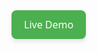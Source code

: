 <!DOCTYPE html>
<html lang="en">
<head>
  <meta charset="UTF-8">
  <title>Live Demo Link</title>
  <style>
    .live-demo {
      display: inline-block;
      text-decoration: none;
      background-color: #4CAF50;
      color: white;
      padding: 12px 20px;
      border-radius: 8px;
      font-size: 16px;
      font-family: 'Segoe UI', Tahoma, Geneva, Verdana, sans-serif;
      box-shadow: 0 4px 6px rgba(0, 0, 0, 0.1);
      transition: background-color 0.3s ease, transform 0.2s ease;
    }
  </style>
</head>
<body>

  <a href="https://google-sheet-clone13.netlify.app/" class="live-demo" target="_blank">
    Live Demo
  </a>

</body>
</html>

